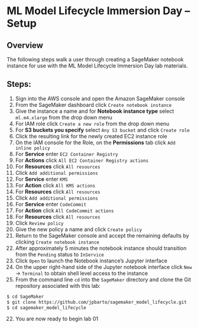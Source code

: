 # ML Model Lifecycle Immersion Day – Setup

## Overview

The following steps walk a user through creating a SageMaker notebook
instance for use with the ML Model Lifecycle Immersion Day lab
materials.

## Steps:

1.  Sign into the AWS console and open the Amazon SageMaker console
1.  From the SageMaker dashboard click `Create notebook instance`
1.  Give the instance a name and for **Notebook instance type** select
    `ml.m4.xlarge` from the drop down menu
1.  For IAM role click `Create a new role` from the drop down menu
1.  For **S3 buckets you specify** select `Any S3 bucket` and click
    `Create role`
1.  Click the resulting link for the newly created EC2 instance role
1.  On the IAM console for the Role, on the **Permissions** tab click
    `Add inline policy`
1. For **Service** enter `EC2 Container Registry`
1. For **Actions** click `All EC2 Container Registry actions`
1. For **Resources** click `All resources`
1. Click `Add additional permissions`
1. For **Service** enter `KMS`
1. For **Action** click `All KMS actions`
1. For **Resources** click `All resources`
1. Click `Add additional permissions`
1. For **Service** enter `CodeCommit`
1. For **Action** click `All CodeCommit actions`
1. For **Resources** click `All resources`
1. Click `Review policy`
1. Give the new policy a name and click `Create policy`
1.  Return to the SageMaker console and accept the remaining defaults by
    clicking `Create notebook instance`
1. After approximately 5 minutes the notebook instance should
    transition from the `Pending` status to `InService`
1. Click `Open` to launch the Notebook instance’s Jupyter interface
1. On the upper right-hand side of the Jupyter notebook interface click
    `New` -&gt; `Terminal` to obtain shell level access to the instance
1. From the command line `cd` into the `SageMaker` directory and clone
    the Git repository associated with this lab:

```bash
$ cd SageMaker
$ git clone https://github.com/jpbarto/sagemaker_model_lifecycle.git
$ cd sagemaker_model_lifecycle
```

22.  You are now ready to begin lab 01